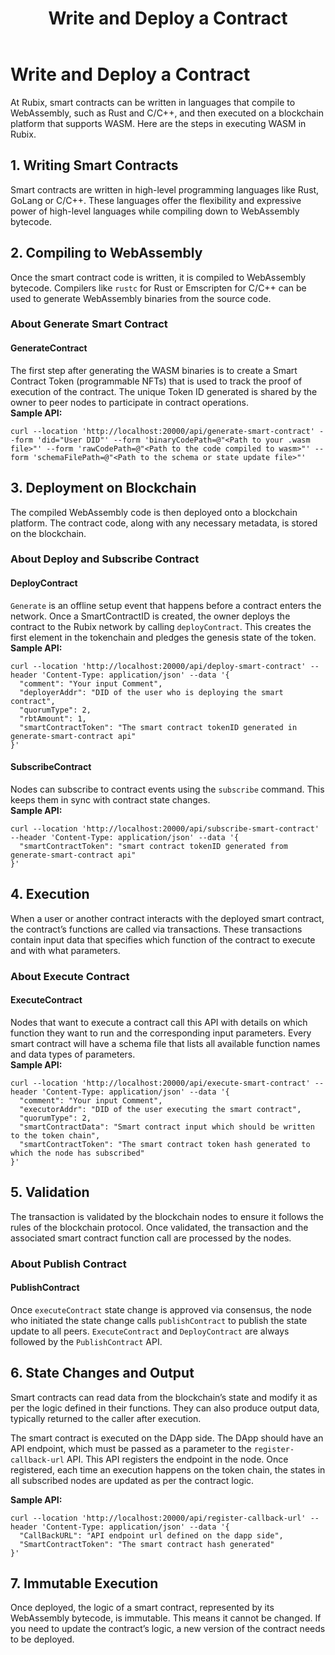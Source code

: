 ﻿---
title: Write and Deploy a Contract
sidebar_label: Write and Deploy a Contract
---

<!-- File: docs/developer-guides/smart-contracts/write-deploy.md -->
# Write and Deploy a Contract

At Rubix, smart contracts can be written in languages that compile to WebAssembly, such as Rust and C/C++, and then executed on a blockchain platform that supports WASM. Here are the steps in executing WASM in Rubix.

## 1. Writing Smart Contracts
Smart contracts are written in high-level programming languages like Rust, GoLang or C/C++. These languages offer the flexibility and expressive power of high-level languages while compiling down to WebAssembly bytecode.

## 2. Compiling to WebAssembly
Once the smart contract code is written, it is compiled to WebAssembly bytecode. Compilers like `rustc` for Rust or Emscripten for C/C++ can be used to generate WebAssembly binaries from the source code.

### About Generate Smart Contract 

#### GenerateContract
The first step after generating the WASM binaries is to create a Smart Contract Token (programmable NFTs) that is used to track the proof of execution of the contract. The unique Token ID generated is shared by the owner to peer nodes to participate in contract operations.  
**Sample API:**

```
curl --location 'http://localhost:20000/api/generate-smart-contract' --form 'did="User DID"' --form 'binaryCodePath=@"<Path to your .wasm file>"' --form 'rawCodePath=@"<Path to the code compiled to wasm>"' --form 'schemaFilePath=@"<Path to the schema or state update file>"'
```

## 3. Deployment on Blockchain
The compiled WebAssembly code is then deployed onto a blockchain platform. The contract code, along with any necessary metadata, is stored on the blockchain.

### About Deploy and Subscribe Contract

#### DeployContract
`Generate` is an offline setup event that happens before a contract enters the network. Once a SmartContractID is created, the owner deploys the contract to the Rubix network by calling `deployContract`. This creates the first element in the tokenchain and pledges the genesis state of the token.  
**Sample API:**

```
curl --location 'http://localhost:20000/api/deploy-smart-contract' --header 'Content-Type: application/json' --data '{
  "comment": "Your input Comment",
  "deployerAddr": "DID of the user who is deploying the smart contract",
  "quorumType": 2,
  "rbtAmount": 1,
  "smartContractToken": "The smart contract tokenID generated in generate-smart-contract api"
}'
```

#### SubscribeContract
Nodes can subscribe to contract events using the `subscribe` command. This keeps them in sync with contract state changes.  
**Sample API:**

```
curl --location 'http://localhost:20000/api/subscribe-smart-contract' --header 'Content-Type: application/json' --data '{
  "smartContractToken": "smart contract tokenID generated from generate-smart-contract api"
}'
```

## 4. Execution
When a user or another contract interacts with the deployed smart contract, the contract’s functions are called via transactions. These transactions contain input data that specifies which function of the contract to execute and with what parameters.

### About Execute Contract

#### ExecuteContract
Nodes that want to execute a contract call this API with details on which function they want to run and the corresponding input parameters. Every smart contract will have a schema file that lists all available function names and data types of parameters.  
**Sample API:**

```
curl --location 'http://localhost:20000/api/execute-smart-contract' --header 'Content-Type: application/json' --data '{
  "comment": "Your input Comment",
  "executorAddr": "DID of the user executing the smart contract",
  "quorumType": 2,
  "smartContractData": "Smart contract input which should be written to the token chain",
  "smartContractToken": "The smart contract token hash generated to which the node has subscribed"
}'
```

## 5. Validation
The transaction is validated by the blockchain nodes to ensure it follows the rules of the blockchain protocol. Once validated, the transaction and the associated smart contract function call are processed by the nodes.

### About Publish Contract

#### PublishContract
Once `executeContract` state change is approved via consensus, the node who initiated the state change calls `publishContract` to publish the state update to all peers. `ExecuteContract` and `DeployContract` are always followed by the `PublishContract` API.

## 6. State Changes and Output
Smart contracts can read data from the blockchain’s state and modify it as per the logic defined in their functions. They can also produce output data, typically returned to the caller after execution.

The smart contract is executed on the DApp side. The DApp should have an API endpoint, which must be passed as a parameter to the `register-callback-url` API. This API registers the endpoint in the node. Once registered, each time an execution happens on the token chain, the states in all subscribed nodes are updated as per the contract logic.

**Sample API:**

```
curl --location 'http://localhost:20000/api/register-callback-url' --header 'Content-Type: application/json' --data '{
  "CallBackURL": "API endpoint url defined on the dapp side",
  "SmartContractToken": "The smart contract hash generated"
}'
```

## 7. Immutable Execution
Once deployed, the logic of a smart contract, represented by its WebAssembly bytecode, is immutable. This means it cannot be changed. If you need to update the contract’s logic, a new version of the contract needs to be deployed.
